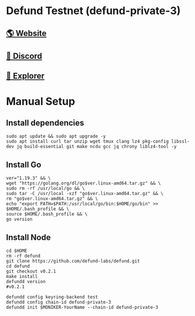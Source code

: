 # Defund Testnet (defund-private-3)

## <a href="https://defund.app/)">🌎 Website </a>
## <a href="https://discord.gg/bWZqS6xBcK">💎 Discord </a>
## <a href="https://defund.explorers.guru/">🚀 Explorer </a>

# Manual Setup

## Install dependencies
```
sudo apt update && sudo apt upgrade -y
sudo apt install curl tar unzip wget tmux clang lz4 pkg-config libssl-dev jq build-essential git make ncdu gcc jq chrony liblz4-tool -y
```
## Install Go
```
ver="1.19.3" && \
wget "https://golang.org/dl/go$ver.linux-amd64.tar.gz" && \
sudo rm -rf /usr/local/go && \
sudo tar -C /usr/local -xzf "go$ver.linux-amd64.tar.gz" && \
rm "go$ver.linux-amd64.tar.gz" && \
echo "export PATH=$PATH:/usr/local/go/bin:$HOME/go/bin" >> $HOME/.bash_profile && \
source $HOME/.bash_profile && \
go version
```
## Install Node
```
cd $HOME
rm -rf defund
git clone https://github.com/defund-labs/defund.git
cd defund
git checkout v0.2.1
make install
defundd version   
#v0.2.1
```
```
defundd config keyring-backend test
defundd config chain-id defund-private-3
defundd init $MONIKER-YourName --chain-id defund-private-3
```
